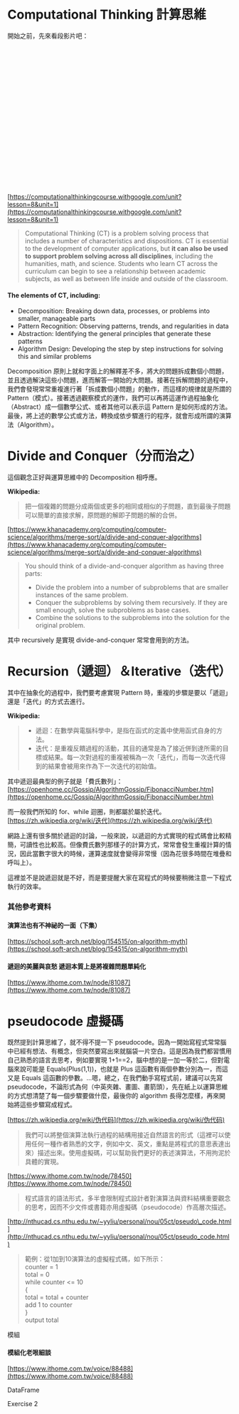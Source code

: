 # Computational Thinking 計算思維

開始之前，先來看段影片吧：
<iframe width="560" height="315" src="//https://www.youtube.com/watch?v=ApvNdzyvGFA" frameborder="0" allowfullscreen></iframe>

[https://computationalthinkingcourse.withgoogle.com/unit?lesson=8&unit=1](https://computationalthinkingcourse.withgoogle.com/unit?lesson=8&unit=1)

> Computational Thinking \(CT\) is a problem solving process that includes a number of characteristics and dispositions. CT is essential to the development of computer applications, but **it can also be used to support problem solving across all disciplines**, including the humanities, math, and science. Students who learn CT across the curriculum can begin to see a relationship between academic subjects, as well as between life inside and outside of the classroom.

#### The elements of CT, including:

* Decomposition: Breaking down data, processes, or problems into smaller, manageable parts
* Pattern Recognition: Observing patterns, trends, and regularities in data
* Abstraction: Identifying the general principles that generate these patterns
* Algorithm Design: Developing the step by step instructions for solving this and similar problems

Decomposition 原則上就和字面上的解釋差不多，將大的問題拆成數個小問題，並且透過解決這些小問題，進而解答一開始的大問題。接著在拆解問題的過程中，我們會發現常常重複進行著「拆成數個小問題」的動作，而這樣的規律就是所謂的 Pattern（模式）。接著透過觀察模式的運作，我們可以再將這運作過程抽象化（Abstract）成一個數學公式、或者其他可以表示這 Pattern 是如何形成的方法。最後，將上述的數學公式或方法，轉換成依步驟進行的程序，就會形成所謂的演算法（Algorithm）。

# Divide and Conquer（分而治之）

這個觀念正好與運算思維中的 Decomposition 相呼應。

**Wikipedia:**

> 把一個複雜的問題分成兩個或更多的相同或相似的子問題，直到最後子問題可以簡單的直接求解，原問題的解即子問題的解的合併。

[https://www.khanacademy.org/computing/computer-science/algorithms/merge-sort/a/divide-and-conquer-algorithms](https://www.khanacademy.org/computing/computer-science/algorithms/merge-sort/a/divide-and-conquer-algorithms)

> You should think of a divide-and-conquer algorithm as having three parts:
>
> * Divide the problem into a number of subproblems that are smaller instances of the same problem.
> * Conquer the subproblems by solving them recursively. If they are small enough, solve the subproblems as base cases.
> * Combine the solutions to the subproblems into the solution for the original problem.

其中 recursively 是實現 divide-and-conquer 常常會用到的方法。

# Recursion（遞迴）＆Iterative（迭代）

其中在抽象化的過程中，我們要考慮實現 Pattern 時，重複的步驟是要以「遞迴」還是「迭代」的方式去進行。

**Wikipedia:**

> * 遞迴：在數學與電腦科學中，是指在函式的定義中使用函式自身的方法。 
> * 迭代：是重複反饋過程的活動，其目的通常是為了接近併到達所需的目標或結果。每一次對過程的重複被稱為一次「迭代」，而每一次迭代得到的結果會被用來作為下一次迭代的初始值。

其中遞迴最典型的例子就是「費氏數列」：  
[https://openhome.cc/Gossip/AlgorithmGossip/FibonacciNumber.htm](https://openhome.cc/Gossip/AlgorithmGossip/FibonacciNumber.htm)

而一般我們所知的 for、while 迴圈，則都屬於屬於迭代。  
[https://zh.wikipedia.org/wiki/迭代](https://zh.wikipedia.org/wiki/迭代)

網路上還有很多關於遞迴的討論，一般來說，以遞迴的方式實現的程式碼會比較精簡，可讀性也比較高。但像費氏數列那樣子的計算方式，常常會發生重複計算的情況，因此當數字很大的時候，運算速度就會變得非常慢（因為花很多時間在堆疊和呼叫上）。

這裡並不是說遞迴就是不好，而是要提醒大家在寫程式的時候要稍微注意一下程式執行的效率。

### 其他參考資料

#### 演算法也有不神祕的一面（下集）

[https://school.soft-arch.net/blog/154515/on-algorithm-myth](https://school.soft-arch.net/blog/154515/on-algorithm-myth)

#### 遞迴的美麗與哀愁 遞迴本質上是將複雜問題單純化

[https://www.ithome.com.tw/node/81087](https://www.ithome.com.tw/node/81087)

# pseudocode 虛擬碼

既然提到計算思維了，就不得不提一下 pseudocode。因為一開始寫程式常常腦中已經有想法、有概念，但突然要寫出來就腦袋一片空白。這是因為我們都習慣用自己熟悉的語言去思考，例如要實現 1+1==2，腦中想的是一加一等於二，但對電腦來說可能是 Equals\(Plus\(1,1\)\)，也就是 Plus 這函數有兩個參數分別為一，而這又是 Equals 這函數的參數。...嗯，總之，在我們動手寫程式前，建議可以先寫 pseudocode，不論形式為何（中英夾雜、畫圖、畫箭頭），先在紙上以運算思維的方式想清楚了每一個步驟要做什麼，最後你的 algorithm 長得怎麼樣，再來開始將這些步驟寫成程式。

[https://zh.wikipedia.org/wiki/伪代码](https://zh.wikipedia.org/wiki/伪代码)

> 我們可以將整個演算法執行過程的結構用接近自然語言的形式（這裡可以使用任何一種作者熟悉的文字，例如中文、英文，重點是將程式的意思表達出來）描述出來。使用虛擬碼，可以幫助我們更好的表述演算法，不用拘泥於具體的實現。

[https://www.ithome.com.tw/node/78450](https://www.ithome.com.tw/node/78450)

> 程式語言的語法形式，多半會限制程式設計者對演算法與資料結構重要觀念的思考，因而不少文件或書籍亦用虛擬碼（pseudocode）作高層次描述。

[http://nthucad.cs.nthu.edu.tw/~yyliu/personal/nou/05ct/pseudo\_code.html](http://nthucad.cs.nthu.edu.tw/~yyliu/personal/nou/05ct/pseudo_code.html)

> 範例：從1加到10演算法的虛擬程式碼，如下所示：  
> counter = 1  
> total = 0  
> while counter &lt;= 10  
> {  
>   total = total + counter  
>   add 1 to counter  
> }  
> output total

模組

#### 模組化老哏細談

[https://www.ithome.com.tw/voice/88488](https://www.ithome.com.tw/voice/88488)

DataFrame

Exercise 2

